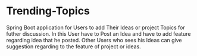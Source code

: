 # Trending-Topics
Spring Boot application for Users to add Their Ideas or project Topics for futher discussion.
In this User have to Post an Idea and have to add feature regarding idea that he posted.
Other Users who sees his Ideas can give suggestion regarding to the feature of project or ideas.

